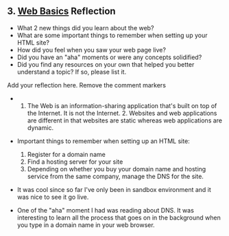## 3. [Web Basics](3_web_basics/readme.md) Reflection

* What 2 new things did you learn about the web?
* What are some important things to remember when setting up your HTML site?
* How did you feel when you saw your web page live?
* Did you have an "aha" moments or were any concepts solidified?
* Did you find any resources on your own that helped you better understand a topic? If so, please list it.

 Add your reflection here. Remove the comment markers 

 * 1. The Web is an information-sharing application that's built on top   of the Internet. It is not the Internet. 2. Websites and web applications are different in that websites are static whereas web applications are dynamic.

 * Important things to remember when setting up an HTML site:
 	1. Register for a domain name
 	2. Find a hosting server for your site
 	3. Depending on whether you buy your domain name and hosting service from the same company, manage the DNS for the site. 

 * It was cool since so far I've only been in sandbox environment and it was nice to see it go live. 

 * One of the "aha" moment I had was reading about DNS.  It was interesting to learn all the process that goes on in the background when you type in a domain name in your web browser. 
